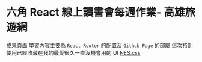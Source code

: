 # 六角 React 線上讀書會每週作業- 高雄旅遊網

[成果頁面](https://weij0.github.io/React-Kaohsiung-Travel/)
學習內容主要為 `React-Router` 的配置及 `Github Page` 的部屬
這次特別使用已經收藏在我的最愛很久一直沒機會用的 UI [NES.css](https://nostalgic-css.github.io/NES.css/)